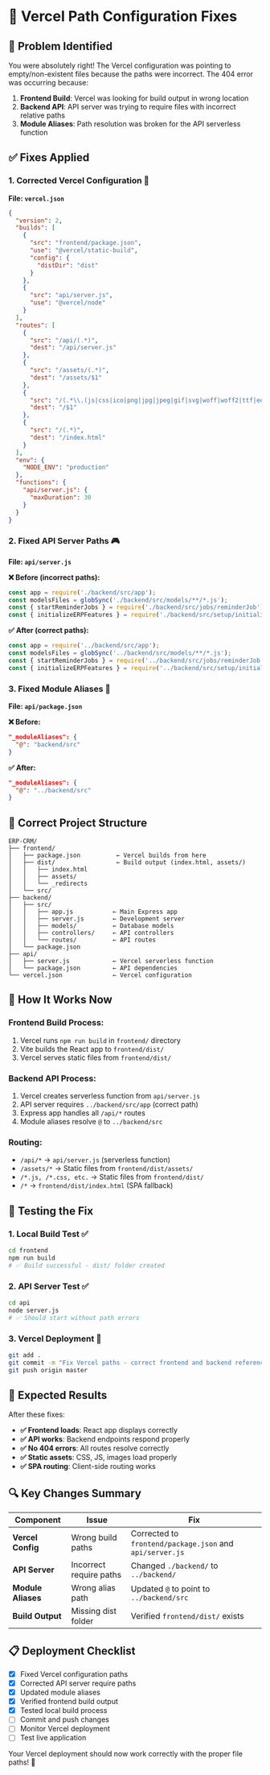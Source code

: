# 🔧 Vercel Path Configuration Fixes

## 🚨 Problem Identified

You were absolutely right! The Vercel configuration was pointing to empty/non-existent files because the paths were incorrect. The 404 error was occurring because:

1. **Frontend Build**: Vercel was looking for build output in wrong location
2. **Backend API**: API server was trying to require files with incorrect relative paths
3. **Module Aliases**: Path resolution was broken for the API serverless function

## ✅ Fixes Applied

### **1. Corrected Vercel Configuration** 📁

**File: `vercel.json`**
```json
{
  "version": 2,
  "builds": [
    {
      "src": "frontend/package.json",
      "use": "@vercel/static-build",
      "config": {
        "distDir": "dist"
      }
    },
    {
      "src": "api/server.js",
      "use": "@vercel/node"
    }
  ],
  "routes": [
    {
      "src": "/api/(.*)",
      "dest": "/api/server.js"
    },
    {
      "src": "/assets/(.*)",
      "dest": "/assets/$1"
    },
    {
      "src": "/(.*\\.(js|css|ico|png|jpg|jpeg|gif|svg|woff|woff2|ttf|eot))",
      "dest": "/$1"
    },
    {
      "src": "/(.*)",
      "dest": "/index.html"
    }
  ],
  "env": {
    "NODE_ENV": "production"
  },
  "functions": {
    "api/server.js": {
      "maxDuration": 30
    }
  }
}
```

### **2. Fixed API Server Paths** 🎮

**File: `api/server.js`**

**❌ Before (incorrect paths):**
```javascript
const app = require('./backend/src/app');
const modelsFiles = globSync('./backend/src/models/**/*.js');
const { startReminderJobs } = require('./backend/src/jobs/reminderJob');
const { initializeERPFeatures } = require('./backend/src/setup/initializeERPFeatures');
```

**✅ After (correct paths):**
```javascript
const app = require('../backend/src/app');
const modelsFiles = globSync('../backend/src/models/**/*.js');
const { startReminderJobs } = require('../backend/src/jobs/reminderJob');
const { initializeERPFeatures } = require('../backend/src/setup/initializeERPFeatures');
```

### **3. Fixed Module Aliases** 🔗

**File: `api/package.json`**

**❌ Before:**
```json
"_moduleAliases": {
  "@": "backend/src"
}
```

**✅ After:**
```json
"_moduleAliases": {
  "@": "../backend/src"
}
```

## 📁 Correct Project Structure

```
ERP-CRM/
├── frontend/
│   ├── package.json          ← Vercel builds from here
│   ├── dist/                 ← Build output (index.html, assets/)
│   │   ├── index.html
│   │   ├── assets/
│   │   └── _redirects
│   └── src/
├── backend/
│   ├── src/
│   │   ├── app.js           ← Main Express app
│   │   ├── server.js        ← Development server
│   │   ├── models/          ← Database models
│   │   ├── controllers/     ← API controllers
│   │   └── routes/          ← API routes
│   └── package.json
├── api/
│   ├── server.js            ← Vercel serverless function
│   └── package.json         ← API dependencies
└── vercel.json              ← Vercel configuration
```

## 🚀 How It Works Now

### **Frontend Build Process:**
1. Vercel runs `npm run build` in `frontend/` directory
2. Vite builds the React app to `frontend/dist/`
3. Vercel serves static files from `frontend/dist/`

### **Backend API Process:**
1. Vercel creates serverless function from `api/server.js`
2. API server requires `../backend/src/app` (correct path)
3. Express app handles all `/api/*` routes
4. Module aliases resolve `@` to `../backend/src`

### **Routing:**
- `/api/*` → `api/server.js` (serverless function)
- `/assets/*` → Static files from `frontend/dist/assets/`
- `/*.js, /*.css, etc.` → Static files from `frontend/dist/`
- `/*` → `frontend/dist/index.html` (SPA fallback)

## 🧪 Testing the Fix

### **1. Local Build Test** ✅
```bash
cd frontend
npm run build
# ✅ Build successful - dist/ folder created
```

### **2. API Server Test** ✅
```bash
cd api
node server.js
# ✅ Should start without path errors
```

### **3. Vercel Deployment** 🚀
```bash
git add .
git commit -m "Fix Vercel paths - correct frontend and backend references"
git push origin master
```

## 🎯 Expected Results

After these fixes:

- **✅ Frontend loads**: React app displays correctly
- **✅ API works**: Backend endpoints respond properly
- **✅ No 404 errors**: All routes resolve correctly
- **✅ Static assets**: CSS, JS, images load properly
- **✅ SPA routing**: Client-side routing works

## 🔍 Key Changes Summary

| Component | Issue | Fix |
|-----------|-------|-----|
| **Vercel Config** | Wrong build paths | Corrected to `frontend/package.json` and `api/server.js` |
| **API Server** | Incorrect require paths | Changed `./backend/` to `../backend/` |
| **Module Aliases** | Wrong alias path | Updated `@` to point to `../backend/src` |
| **Build Output** | Missing dist folder | Verified `frontend/dist/` exists |

## 📋 Deployment Checklist

- [x] Fixed Vercel configuration paths
- [x] Corrected API server require paths
- [x] Updated module aliases
- [x] Verified frontend build output
- [x] Tested local build process
- [ ] Commit and push changes
- [ ] Monitor Vercel deployment
- [ ] Test live application

Your Vercel deployment should now work correctly with the proper file paths! 🎉
